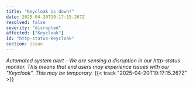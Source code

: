 ```yaml
---
title: "Keycloak is down!"
date: 2025-04-20T19:17:15.267Z
resolved: false
severity: "disrupted"
affected: ["Keycloak"]
id: "http-status-keycloak"
section: issue
---
```


**Automated system alert* - We are sensing a disruption in our http-status monitor. This means that end users may experience issues with our "Keycloak". This may be temporary.* {{< track "2025-04-20T19:17:15.267Z" >}}
